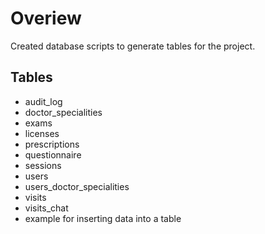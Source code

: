 # Overiew

Created database scripts to generate tables for the project.

## Tables
- audit_log
- doctor_specialities
- exams
- licenses
- prescriptions
- questionnaire
- sessions
- users
- users_doctor_specialities
- visits
- visits_chat
- example for inserting data into a table



